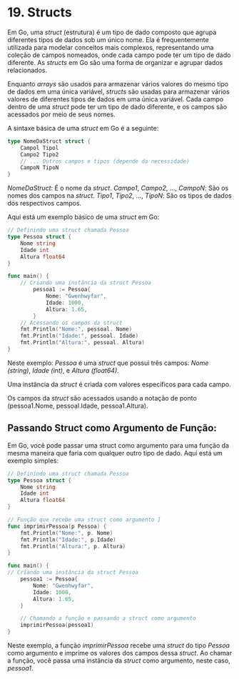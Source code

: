 # 19. Structs
Em Go, uma _struct_ (estrutura) é um tipo de dado composto que agrupa diferentes tipos de dados sob um único nome. Ela é frequentemente utilizada para modelar conceitos mais complexos, representando uma coleção de campos nomeados, onde cada campo pode ter um tipo de dado diferente. As _structs_ em Go são uma forma de organizar e agrupar dados relacionados.

Enquanto _arrays_ são usados para armazenar vários valores do mesmo tipo de dados em uma única variável, _structs_ são usadas para armazenar vários valores de diferentes tipos de dados em uma única variável. Cada campo dentro de uma _struct_ pode ter um tipo de dado diferente, e os campos são acessados por meio de seus nomes.

A sintaxe básica de uma _struct_ em Go é a seguinte:

```go
type NomeDaStruct struct {
    Campol Tipol
    Campo2 Tipo2
    // ... Outros campos e tipos (depende da necessidade)
    CampoN TipoN
}
```

_NomeDaStruct_: É o nome da _struct_.
_Campo1_, _Campo2_, ..., _CampoN_: São os nomes dos campos na _struct_.
_Tipo1_, _Tipo2_, ..., _TipoN_: São os tipos de dados dos respectivos campos.

Aqui está um exemplo básico de uma _struct_ em Go:

```go
// Definindo uma struct chamada Pessoa
type Pessoa struct {
    Nome string
    Idade int
    Altura float64
}

func main() {
    // Criando uma instância da struct Pessoa
        pessoa1 := Pessoa{
            Nome: "Gwenhwyfar",
            Idade: 1000,
            Altura: 1.65,
        }
    // Acessando os campos da struct
    fmt.Println("Nome:", pessoal. Nome)
    fmt.Println("Idade:", pessoal. Idade)
    fmt.Println("Altura:", pessoal. Altura)
}
```

Neste exemplo:
_Pessoa_ é uma _struct_ que possui três campos: _Nome (string)_, _Idade (int)_, e _Altura (float64)_.

Uma instância da _struct_ é criada com valores específicos para cada campo.

Os campos da _struct_ são acessados usando a notação de ponto (pessoa1.Nome, pessoal.Idade, pessoa1.Altura).

## Passando Struct como Argumento de Função:
Em Go, você pode passar uma struct como argumento para uma função da mesma maneira que faria com qualquer outro tipo de
dado. Aqui está um exemplo simples:

```go
// Definindo uma struct chamada Pessoa
type Pessoa struct {
    Nome string
    Idade int
    Altura float64
}

// Função que recebe uma struct como argumento ]
func imprimirPessoa(p Pessoa) {
    fmt.Println("Nome:", p. Nome)
    fmt.Println("Idade:", p.Idade)
    fmt.Println("Altura:", p. Altura)
}

func main() {
// Criando uma instância da struct Pessoa
    pessoa1 := Pessoa{
        Nome: "Gwenhwyfar",
        Idade: 1000,
        Altura: 1.65,
    }

    // Chamando a função e passando a struct como argumento
    imprimirPessoa(pessoa1)
}
```

Neste exemplo, a função _imprimirPessoa_ recebe uma _struct_ do tipo _Pessoa_ como argumento e imprime os valores dos
campos dessa _struct_. Ao chamar a função, você passa uma instância da _struct_ como argumento, neste caso, _pessoa1_.